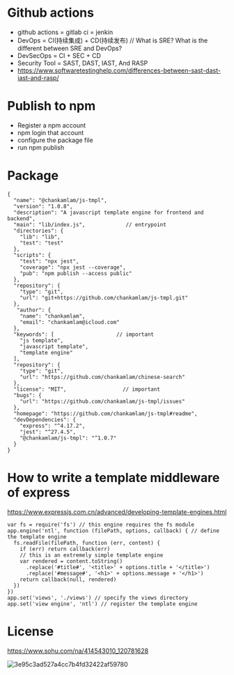 # Github actions
  *  github actions = gitlab ci = jenkin
  *  DevOps = CI(持续集成) + CD(持续发布)          // What is SRE? What is the different between SRE and DevOps?
  *  DevSecOps = CI + SEC + CD
  *  Security Tool = SAST, DAST, IAST, And RASP
  *  https://www.softwaretestinghelp.com/differences-between-sast-dast-iast-and-rasp/

# Publish to npm
  * Register a npm account
  * npm login that account
  * configure the package file
  * run npm publish
  
# Package
```
{
  "name": "@chankamlam/js-tmpl",
  "version": "1.0.8",
  "description": "A javascript template engine for frontend and backend",
  "main": "lib/index.js",             // entrypoint
  "directories": {
    "lib": "lib",
    "test": "test"
  },
  "scripts": {
    "test": "npx jest",
    "coverage": "npx jest --coverage",
    "pub": "npm publish --access public"
  },
  "repository": {
    "type": "git",
    "url": "git+https://github.com/chankamlam/js-tmpl.git"
  },
   "author": {
    "name": "chankamlam",
    "email": "chankamlam@icloud.com"
  },
  "keywords": [                    // important
    "js template",
    "javascript template",
    "template engine"
  ],
  "repository": {
    "type": "git",
    "url": "https://github.com/chankamlam/chinese-search"
  },
  "license": "MIT",                  // important
  "bugs": {
    "url": "https://github.com/chankamlam/js-tmpl/issues"
  },
  "homepage": "https://github.com/chankamlam/js-tmpl#readme",
  "devDependencies": {
    "express": "^4.17.2",
    "jest": "^27.4.5",
    "@chankamlam/js-tmpl": "^1.0.7"
  }
}
```

# How to write a template middleware of express
https://www.expressjs.com.cn/advanced/developing-template-engines.html
```
var fs = require('fs') // this engine requires the fs module
app.engine('ntl', function (filePath, options, callback) { // define the template engine
  fs.readFile(filePath, function (err, content) {
    if (err) return callback(err)
    // this is an extremely simple template engine
    var rendered = content.toString()
      .replace('#title#', '<title>' + options.title + '</title>')
      .replace('#message#', '<h1>' + options.message + '</h1>')
    return callback(null, rendered)
  })
})
app.set('views', './views') // specify the views directory
app.set('view engine', 'ntl') // register the template engine
```
# License
https://www.sohu.com/na/414543010_120781628

![3e95c3ad527a4cc7b4fd32422af59780](https://user-images.githubusercontent.com/9009522/147854103-c12a67df-765f-43c4-b883-291d84f5e6fe.png)
